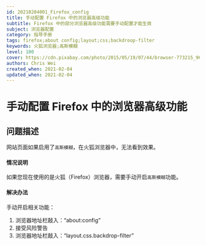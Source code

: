 ```yaml
---
id: 20210204001_Firefox_config
title: 手动配置 Firefox 中的浏览器高级功能
subtitle: Firefox 中的部分浏览器高级功能需要手动配置才能生效
subject: 浏览器配置
category: 指导手册
tags: firefox;about config;layout;css;backdroop-filter
keywords: 火狐浏览器;高斯模糊
level: 100
cover: https://cdn.pixabay.com/photo/2015/05/19/07/44/browser-773215_960_720.png
authors: Chris Wei
created_when: 2021-02-04
updated_when: 2021-02-04
---
```


# 手动配置 Firefox 中的浏览器高级功能

## 问题描述

网站页面如果启用了`高斯模糊`，在火狐浏览器中，无法看到效果。

#### 情况说明

如果您现在使用的是火狐（Firefox）浏览器，需要手动开启`高斯模糊`功能。

#### 解决办法

手动开启相关功能：

1. 浏览器地址栏敲入：“about:config”
1. 接受风险警告
1. 浏览器地址栏敲入：“layout.css.backdrop-filter”
